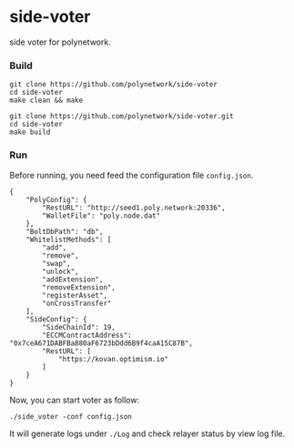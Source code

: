 # side-voter

side voter for polynetwork.

### Build

```shell
git clone https://github.com/polynetwork/side-voter
cd side-voter
make clean && make
```

```shell
git clone https://github.com/polynetwork/side-voter.git
cd side-voter
make build
```

### Run

Before running, you need feed the configuration file `config.json`.
```
{
    "PolyConfig": {
        "RestURL": "http://seed1.poly.network:20336",
        "WalletFile": "poly.node.dat"
    },
    "BoltDbPath": "db",
    "WhitelistMethods": [
        "add",
        "remove",
        "swap",
        "unlock",
        "addExtension",
        "removeExtension",
        "registerAsset",
        "onCrossTransfer"
    ],
    "SideConfig": {
        "SideChainId": 19,
        "ECCMContractAddress": "0x7ceA671DABFBa880aF6723bDdd6B9f4caA15C87B",
        "RestURL": [
            "https://kovan.optimism.io"
        ]
    }
}
```

Now, you can start voter as follow: 

```shell
./side_voter -conf config.json 
```

It will generate logs under `./Log` and check relayer status by view log file.